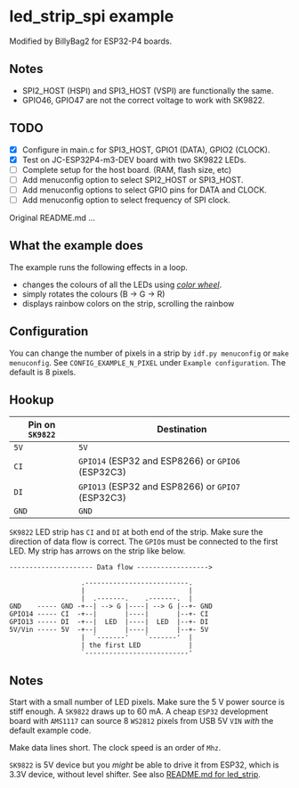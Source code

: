 # led_strip_spi example

Modified by BillyBag2 for ESP32-P4 boards.

## Notes

* SPI2_HOST (HSPI) and SPI3_HOST (VSPI) are functionally the same.
* GPIO46, GPIO47 are not the correct voltage to work with SK9822.

## TODO

* [x] Configure in main.c for SPI3_HOST, GPIO1 (DATA), GPIO2 (CLOCK).
* [x] Test on JC-ESP32P4-m3-DEV board with two SK9822 LEDs.
* [ ] Complete setup for the host board. (RAM, flash size, etc)
* [ ] Add menuconfig option to select SPI2_HOST or SPI3_HOST.
* [ ] Add menuconfig options to select GPIO pins for DATA and CLOCK.
* [ ] Add menuconfig option to select frequency of SPI clock.

Original README.md ...

## What the example does

The example runs the following effects in a loop.

- changes the colours of all the LEDs using [_color wheel_](https://duckduckgo.com/?q=color+wheel).
- simply rotates the colours (B -> G -> R)
- displays rainbow colors on the strip, scrolling the rainbow

## Configuration

You can change the number of pixels in a strip by `idf.py menuconfig` or `make
menuconfig`. See `CONFIG_EXAMPLE_N_PIXEL` under `Example configuration`. The
default is 8 pixels.

## Hookup

| Pin on `SK9822` | Destination                  |
|-----------------|------------------------------|
| `5V`            | `5V`                         |
| `CI`            | `GPIO14` (ESP32 and ESP8266) or `GPIO6` (ESP32C3) |
| `DI`            | `GPIO13` (ESP32 and ESP8266) or `GPIO7` (ESP32C3) |
| `GND`           | `GND`                        |

`SK9822` LED strip has `CI` and `DI` at both end of the strip. Make sure the
direction of data flow is correct. The `GPIO`s must be connected to the first
LED. My strip has arrows on the strip like below.

```text
--------------------- Data flow ------------------>

                  .--------------------------.
                  |                          |
                  |  .-------.    .-------.  |
GND    ----- GND -+--| --> G |----| --> G |--+- GND
GPIO14 ----- CI  -+--|       |----|       |--+- CI
GPIO13 ----- DI  -+--|  LED  |----|  LED  |--+- DI
5V/Vin ----- 5V  -+--|       |----|       |--+- 5V
                  |  `-------'    `-------'  |
                  | the first LED            |
                  `--------------------------'
```

## Notes

Start with a small number of LED pixels. Make sure the 5 V power source is
stiff enough. A `SK9822` draws up to 60 mA.  A cheap `ESP32` development board
with `AMS1117` can source 8 `WS2812` pixels from USB 5V `VIN` _with_ the
default example code.

Make data lines short. The clock speed is an order of `Mhz`.

`SK9822` is 5V device but you _might_ be able to drive it from ESP32, which is
3.3V device, without level shifter. See also [README.md for led_strip](../led_strip/README.md).
